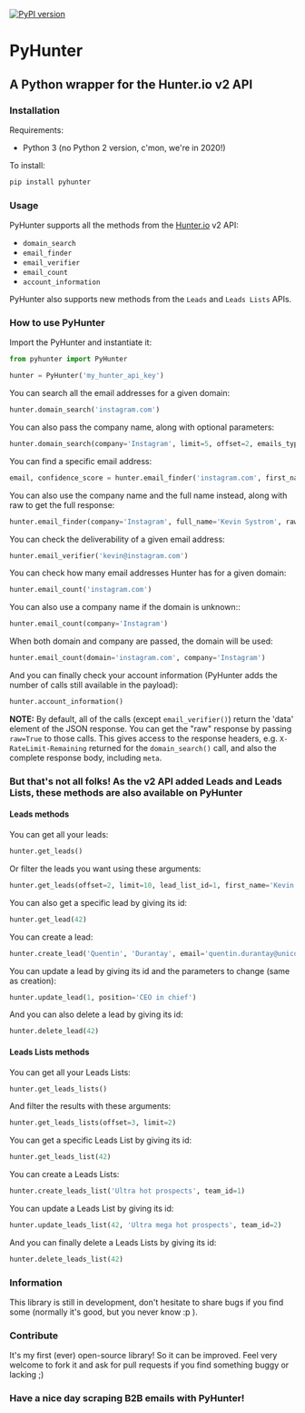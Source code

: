 [![PyPI version](https://badge.fury.io/py/pyhunter.svg)](https://badge.fury.io/py/pyhunter)

# PyHunter

## A Python wrapper for the Hunter.io v2 API

### Installation

Requirements:

* Python 3 (no Python 2 version, c'mon, we're in 2020!)


To install:

```bash
pip install pyhunter
```

### Usage

PyHunter supports all the methods from the [Hunter.io](https://hunter.io/api/v2/docs) v2 API:

* `domain_search`
* `email_finder`
* `email_verifier`
* `email_count`
* `account_information`

PyHunter also supports new methods from the `Leads` and `Leads Lists` APIs.

### How to use PyHunter

Import the PyHunter and instantiate it:

```python
from pyhunter import PyHunter
```

```python
hunter = PyHunter('my_hunter_api_key')
```

You can search all the email addresses for a given domain:

```python
hunter.domain_search('instagram.com')
```

You can also pass the company name, along with optional parameters:

```python
hunter.domain_search(company='Instagram', limit=5, offset=2, emails_type='personal')
```

You can find a specific email address:

```python
email, confidence_score = hunter.email_finder('instagram.com', first_name='Kevin', last_name='Systrom')
```

You can also use the company name and the full name instead, along with raw to get the full response:

```python
hunter.email_finder(company='Instagram', full_name='Kevin Systrom', raw=True)
```

You can check the deliverability of a given email address:

```python
hunter.email_verifier('kevin@instagram.com')
```

You can check how many email addresses Hunter has for a given domain:

```python
hunter.email_count('instagram.com')
```

You can also use a company name if the domain is unknown::
```python
hunter.email_count(company='Instagram')
```

When both domain and company are passed, the domain will be used:
```python
hunter.email_count(domain='instagram.com', company='Instagram')
```

And you can finally check your account information (PyHunter adds the number of calls still available in the payload):

```python
hunter.account_information()
```


**NOTE:** By default, all of the calls (except `email_verifier()`) return the 'data' element
of the JSON response. You can get the "raw" response by passing `raw=True` to those calls.
This gives access to the response headers, e.g. `X-RateLimit-Remaining` returned for the
`domain_search()` call, and also the complete response body, including `meta`.


### But that's not all folks! As the v2 API added Leads and Leads Lists, these methods are also available on PyHunter

#### Leads methods

You can get all your leads:

```python
hunter.get_leads()
```

Or filter the leads you want using these arguments:

```python
hunter.get_leads(offset=2, limit=10, lead_list_id=1, first_name='Kevin', last_name='Systrom', email='kevin@instragram.com', company='Instagram', phone_number='0102030405', twitter='kevin')
```

You can also get a specific lead by giving its id:

```python
hunter.get_lead(42)
```

You can create a lead:

```python
hunter.create_lead('Quentin', 'Durantay', email='quentin.durantay@unicorn.io', position='CEO', company='Unicorn Consulting', company_size=10, confidence_score=100, website='unicornsaregreat.io', contry_code='FR', postal_code=75000, source='theinternet.com', linkedin_url='www.linkedin.com/in/masteroftheuniverse', phone_number=102030405, twitter='quentindty', leads_list_id=1)
```

You can update a lead by giving its id and the parameters to change (same as creation):

```python
hunter.update_lead(1, position='CEO in chief')
```

And you can also delete a lead by giving its id:

```python
hunter.delete_lead(42)
```

#### Leads Lists methods

You can get all your Leads Lists:

```python
hunter.get_leads_lists()
```

And filter the results with these arguments:

```python
hunter.get_leads_lists(offset=3, limit=2)
```

You can get a specific Leads List by giving its id:

```python
hunter.get_leads_list(42)
```

You can create a Leads Lists:

```python
hunter.create_leads_list('Ultra hot prospects', team_id=1)
```

You can update a Leads List by giving its id:

```python
hunter.update_leads_list(42, 'Ultra mega hot prospects', team_id=2)
```

And you can finally delete a Leads Lists by giving its id:

```python
hunter.delete_leads_list(42)
```

### Information

This library is still in development, don't hesitate to share bugs if you find some (normally it's good, but you never know :p ).

### Contribute

It's my first (ever) open-source library! So it can be improved. Feel very welcome to fork it and ask for pull requests if you find something buggy or lacking ;)

### Have a nice day scraping B2B emails with PyHunter!
